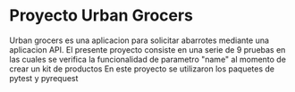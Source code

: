 # Proyecto Urban Grocers

Urban grocers es una aplicacion para solicitar abarrotes mediante una aplicacion API. 
El presente proyecto consiste en una serie de 9 pruebas en las cuales se verifica la funcionalidad de parametro "name" al momento de crear un kit de productos
En este proyecto se utilizaron los paquetes de pytest y pyrequest  
